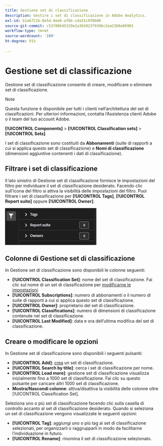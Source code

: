 ```yaml
---
title: Gestione set di classificazione
description: Gestire i set di classificazione in Adobe Analytics.
exl-id: b1a6721b-8e5d-4ee6-af6b-cda31c9f8b00
source-git-commit: c53f886d5329e2a3b5023f9396c3aa2360a86901
workflow-type: tm+mt
source-wordcount: '289'
ht-degree: 91%

---
```


# Gestione set di classificazione

Gestione set di classificazione consente di creare, modificare o eliminare set di classificazione.

>[!NOTE]
>
>Questa funzione è disponibile per tutti i clienti nell’architettura del set di classificazioni. Per ulteriori informazioni, contatta l’Assistenza clienti Adobe o il team del tuo account Adobe.

**[!UICONTROL Components]** > **[!UICONTROL Classification sets]** > **[!UICONTROL Sets]**

I set di classificazione sono costituiti da **Abbonamenti** (suite di rapporti a cui si applica questo set di classificazione) e **Nomi di classificazione** (dimensioni aggiuntive contenenti i dati di classificazione).

## Filtrare i set di classificazione

Il lato sinistro di Gestione set di classificazione fornisce le impostazioni del filtro per individuare il set di classificazione desiderato. Facendo clic sull’icona del filtro si attiva la visibilità delle impostazioni del filtro. Puoi filtrare i set di classificazione per **[!UICONTROL Tags]**, **[!UICONTROL Report suite]** oppure **[!UICONTROL Owner]**.

![Filtri per set di classificazione](../assets/classification-set-filters.png)

## Colonne di Gestione set di classificazione

In Gestione set di classificazione sono disponibili le colonne seguenti:

* **[!UICONTROL Classification Set]**: nome del set di classificazione. Fai clic sul nome di un set di classificazione per [modificarne le impostazioni](settings.md).
* **[!UICONTROL Subscriptions]**: numero di abbonamenti o il numero di suite di rapporti a cui si applica questo set di classificazione.
* **[!UICONTROL Owner]**: proprietario del set di classificazione.
* **[!UICONTROL Classifications]**: numero di dimensioni di classificazione contenute nel set di classificazione.
* **[!UICONTROL Last Modified]**: data e ora dell’ultima modifica del set di classificazione.

## Creare o modificare le opzioni

In Gestione set di classificazione sono disponibili i seguenti pulsanti:

* **[!UICONTROL Add]**: [crea](create.md) un set di classificazione.
* **[!UICONTROL Search by title]**: cerca i set di classificazione per nome.
* **[!UICONTROL Load more]**: gestione set di classificazione visualizza inizialmente fino a 1000 set di classificazione. Fai clic su questo pulsante per caricare altri 1000 set di classificazione.
* **Mostra/Nascondi colonne**: attiva/disattiva la visibilità delle colonne oltre [!UICONTROL Classification Set].

Seleziona uno o più set di classificazione facendo clic sulla casella di controllo accanto al set di classificazione desiderato. Quando si seleziona un set di classificazione vengono visualizzate le seguenti opzioni:

* **[!UICONTROL Tag]**: aggiungi uno o più tag ai set di classificazione selezionati, per organizzarli o raggrupparli in modo da facilitarne l’individuazione in futuro.
* **[!UICONTROL Rename]**: rinomina il set di classificazione selezionato.
